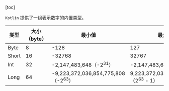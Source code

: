 [toc]

`Kotlin` 提供了一组表示数字的内置类型。

| 类型  | 大小（byte） | 最小值                                        | 最大值                                          |
| ----- | ------------ | --------------------------------------------- | ----------------------------------------------- |
| Byte  | 8            | -128                                          | 127                                             |
| Short | 16           | -32768                                        | 32767                                           |
| Int   | 32           | -2,147,483,648（-2<sup>31</sup>）             | -2,147,483,647（2<sup>31</sup> - 1）            |
| Long  | 64           | -9,223,372,036,854,775,808（-2<sup>63</sup>） | 9,223,372,036,854,775,807（2<sup>63</sup> - 1） |

